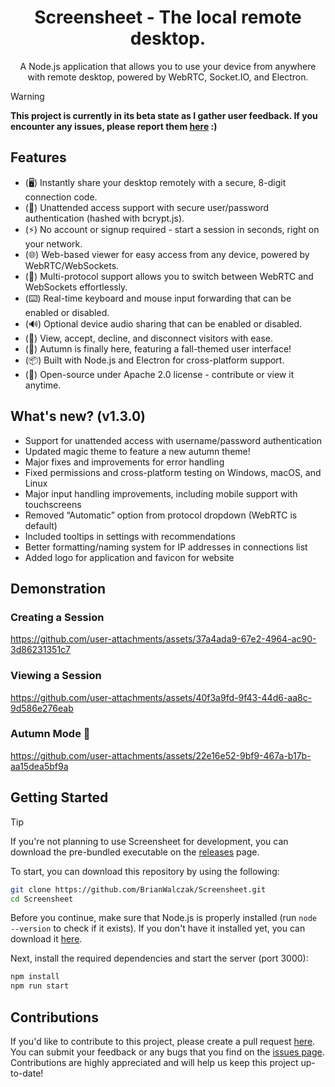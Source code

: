 <h1 align="center">Screensheet - The local remote desktop.</h1>
<p align="center">A Node.js application that allows you to use your device from anywhere with remote desktop, powered by WebRTC, Socket.IO, and Electron.</p>

> [!WARNING]
> **This project is currently in its beta state as I gather user feedback. If you encounter any issues, please report them <a href='https://github.com/BrianWalczak/Screensheet/issues'>here</a> :)**

## Features
- (🖥️) Instantly share your desktop remotely with a secure, 8-digit connection code.
- (🔐) Unattended access support with secure user/password authentication (hashed with bcrypt.js).
- (⚡) No account or signup required - start a session in seconds, right on your network.
- (🌐) Web-based viewer for easy access from any device, powered by WebRTC/WebSockets.
- (📶) Multi-protocol support allows you to switch between WebRTC and WebSockets effortlessly.
- (⌨️) Real-time keyboard and mouse input forwarding that can be enabled or disabled.
- (🔊) Optional device audio sharing that can be enabled or disabled.
- (👥) View, accept, decline, and disconnect visitors with ease.
- (🍁) Autumn is finally here, featuring a fall-themed user interface!
- (📦) Built with Node.js and Electron for cross-platform support.
- (👤) Open-source under Apache 2.0 license - contribute or view it anytime.

## What's new? (v1.3.0)
- Support for unattended access with username/password authentication
- Updated magic theme to feature a new autumn theme!
- Major fixes and improvements for error handling
- Fixed permissions and cross-platform testing on Windows, macOS, and Linux
- Major input handling improvements, including mobile support with touchscreens
- Removed “Automatic” option from protocol dropdown (WebRTC is default)
- Included tooltips in settings with recommendations
- Better formatting/naming system for IP addresses in connections list
- Added logo for application and favicon for website

## Demonstration

### Creating a Session
https://github.com/user-attachments/assets/37a4ada9-67e2-4964-ac90-3d86231351c7

### Viewing a Session
https://github.com/user-attachments/assets/40f3a9fd-9f43-44d6-aa8c-9d586e276eab

### Autumn Mode 🍁
https://github.com/user-attachments/assets/22e16e52-9bf9-467a-b17b-aa15dea5bf9a


## Getting Started
> [!TIP]
> If you're not planning to use Screensheet for development, you can download the pre-bundled executable on the [releases](https://github.com/brianwalczak/Screensheet/releases/latest) page.

To start, you can download this repository by using the following:
```bash
git clone https://github.com/BrianWalczak/Screensheet.git
cd Screensheet
```

Before you continue, make sure that Node.js is properly installed (run `node --version` to check if it exists). If you don't have it installed yet, you can download it [here](https://nodejs.org/en/download).

Next, install the required dependencies and start the server (port 3000):
```bash
npm install
npm run start
```

## Contributions

If you'd like to contribute to this project, please create a pull request [here](https://github.com/BrianWalczak/Screensheet/pulls). You can submit your feedback or any bugs that you find on the <a href='https://github.com/BrianWalczak/Screensheet/issues'>issues page</a>. Contributions are highly appreciated and will help us keep this project up-to-date!
